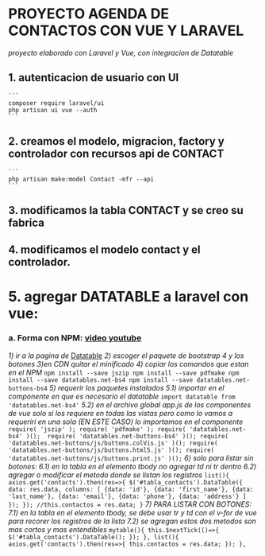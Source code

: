 # PROYECTO AGENDA DE CONTACTOS CON VUE Y LARAVEL
_proyecto elaborado con Laravel y Vue, con integracion de Datatable_

## 1. autenticacion de usuario con UI
    ```
    composer require laravel/ui
    php artisan ui vue --auth 
    ```

## 2. creamos el modelo, migracion, factory y controlador con recursos api de CONTACT 
    ```
    php artisan make:model Contact -mfr --api
    ```

## 3. modificamos la tabla CONTACT y se creo su fabrica

## 4. modificamos el modelo contact y el controlador.

# 5. agregar DATATABLE a laravel con vue:

### a. Forma con NPM: [video youtube](https://www.youtube.com/watch?v=P1Ci-dY9Hes&t=60s)
_1) ir a la pagina de_ [Datatable](https://datatables.net/download/)
    _2) escoger el paquete de bootstrap 4 y los botones_
    _3)en CDN quitar el minificado_
    _4) copiar los comandos que estan en el NPM_
            ```
            npm install --save jszip
            npm install --save pdfmake
            npm install --save datatables.net-bs4
            npm install --save datatables.net-buttons-bs4
            ```
    _5) requerir los paquetes instalados_
        _5.1) importar en el componente en que es necesario el datatable_
                ```
                import datatable from 'datatables.net-bs4'
                ```
        _5.2) en el archivo global app.js de los componentes de vue solo si los requiere en todas las vistas pero como lo vamos a requeriri en una sola (EN ESTE CASO) lo importamos en el componente_
                    ```
                    require( 'jszip' );
                    require( 'pdfmake' );
                    require( 'datatables.net-bs4' )(); 
                    require( 'datatables.net-buttons-bs4' )();
                    require( 'datatables.net-buttons/js/buttons.colVis.js' )();
                    require( 'datatables.net-buttons/js/buttons.html5.js' )();
                    require( 'datatables.net-buttons/js/buttons.print.js' )();
                    ```
        _6) solo para listar sin botones:_
            _6.1) en la tabla en el elemento tbody no agregar td ni tr dentro_
            _6.2) agregar o modificar el metodo donde se listan los registros_
                ```
                list(){
                    axios.get('contacts').then(res=>{
                        $('#tabla_contacts').DataTable({
                            data: res.data,
                            columns: [
                                    {data: 'id'},
                                    {data: 'first_name'},
                                    {data: 'last_name'},
                                    {data: 'email'},
                                    {data: 'phone'},
                                    {data: 'address'}
                                ]
                        });
                    });
                    //this.contactos = res.data;
                }
                ```
        _7) PARA LISTAR CON BOTONES:_
            _7.1) en la tabla en el elemento tbody, se debe usar tr y td con el v-for de vue para recorer los registros de la lista_
            _7.2) se agregan estos dos metodos son mas cortos y mas entendibles_
                ```
                mytable(){
                this.$nextTick(()=>{
                    $('#tabla_contacts').DataTable();
                });
                },
                list(){
                    axios.get('contacts').then(res=>{
                        this.contactos = res.data;
                    });
                },
                ```


            



